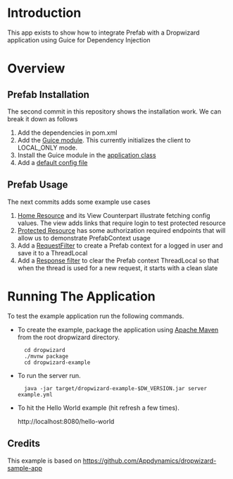 # Introduction

This app exists to show how to integrate Prefab with a Dropwizard application using Guice for Dependency Injection

# Overview

## Prefab Installation

The second commit in this repository shows the installation work. We can break it down as follows

1. Add the dependencies in pom.xml
2. Add the [Guice module](/src/main/java/com/example/helloworld/modules/PrefabModule.java). This currently initializes the client to LOCAL_ONLY mode.
3. Install the Guice module in the [application class](/src/main/java/com/example/helloworld/HelloWorldApplication.java#L54)
4. Add a [default config file](/src/main/resources/.prefab.default.config.yaml)

## Prefab Usage

The next commits adds some example use cases

1. [Home Resource](/src/main/java/com/example/helloworld/resources/HomeResource.java) and its View Counterpart illustrate fetching config values. The view adds links that require login to test protected resource
2. [Protected Resource](/src/main/java/com/example/helloworld/resources/ProtectedResource.java) has some authorization required endpoints that will allow us to demonstrate PrefabContext usage
3. Add a [RequestFilter](/src/main/java/com/example/helloworld/filter/PrefabContextAddingRequestFilter.java) to create a Prefab context for a logged in user and save it to a ThreadLocal 
4. Add a [Response filter](/src/main/java/com/example/helloworld/filter/PrefabContexClearingResponseFilter.java) to clear the Prefab context ThreadLocal so that when the thread is used for a new request, it starts with a clean slate


# Running The Application

To test the example application run the following commands.

* To create the example, package the application using [Apache Maven](https://maven.apache.org/) from the root dropwizard directory.

        cd dropwizard
        ./mvnw package
        cd dropwizard-example

* To run the server run.

        java -jar target/dropwizard-example-$DW_VERSION.jar server example.yml

* To hit the Hello World example (hit refresh a few times).

	http://localhost:8080/hello-world


## Credits

This example is based on https://github.com/Appdynamics/dropwizard-sample-app
